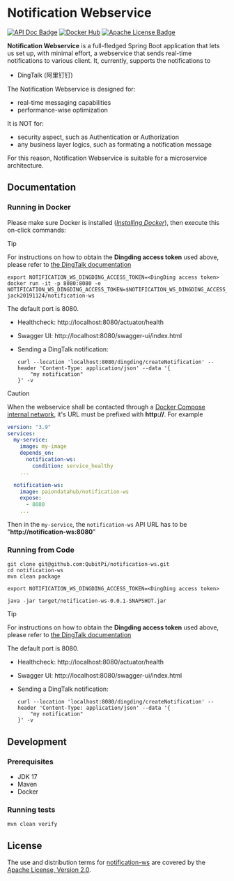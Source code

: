 Notification Webservice
=======================

[![API Doc Badge]][API Doc URL]
[![Docker Hub][Docker Pulls Badge]][Docker Hub URL]
[![Apache License Badge]][Apache License, Version 2.0]

__Notification Webservice__ is a full-fledged Spring Boot application that lets us set up, with minimal effort, a
webservice that sends real-time notifications to various client. It, currently, supports the notifications to

- DingTalk (阿里钉钉)

The Notification Webservice is designed for:

- real-time messaging capabilities
- performance-wise optimization

It is NOT for:

- security aspect, such as Authentication or Authorization
- any business layer logics, such as formating a notification message

For this reason, Notification Webservice is suitable for a microservice architecture.

Documentation
-------------

### Running in Docker

Please make sure Docker is installed
([_Installing Docker_](https://docker.qubitpi.org/desktop/setup/install/mac-install/)), then execute this on-click
commands:

> [!TIP]
>
> For instructions on how to obtain the __Dingding access token__ used above, please refer to
> [the DingTalk documentation](https://open.dingtalk.com/document/orgapp/custom-robot-access)

```console
export NOTIFICATION_WS_DINGDING_ACCESS_TOKEN=<DingDing access token>
docker run -it -p 8080:8080 -e NOTIFICATION_WS_DINGDING_ACCESS_TOKEN=$NOTIFICATION_WS_DINGDING_ACCESS_TOKEN jack20191124/notification-ws
```

The default port is 8080.

- Healthcheck: http://localhost:8080/actuator/health
- Swagger UI: http://localhost:8080/swagger-ui/index.html
- Sending a DingTalk notification:

  ```console
  curl --location 'localhost:8080/dingding/createNotification' --header 'Content-Type: application/json' --data '{
      "my notification"
  }' -v
  ```

> [!CAUTION]
>
> When the webservice shall be contacted through a
> [Docker Compose internal network](https://docker.qubitpi.org/compose/how-tos/networking/), it's URL must be prefixed
> with __http://__. For example
>
> ```yaml
> version: "3.9"
> services:
>   my-service:
>     image: my-image
>     depends_on:
>       notification-ws:
>         condition: service_healthy
>     ...
>
>   notification-ws:
>     image: paiondatahub/notification-ws
>     expose:
>       - 8080
>     ...
> ```
>
> Then in the `my-service`, the `notification-ws` API URL has to be "__http://notification-ws:8080__"

### Running from Code

```console
git clone git@github.com:QubitPi/notification-ws.git
cd notification-ws
mvn clean package

export NOTIFICATION_WS_DINGDING_ACCESS_TOKEN=<DingDing access token>

java -jar target/notification-ws-0.0.1-SNAPSHOT.jar
```

> [!TIP]
>
> For instructions on how to obtain the __Dingding access token__ used above, please refer to
> [the DingTalk documentation](https://open.dingtalk.com/document/orgapp/custom-robot-access)

The default port is 8080.

- Healthcheck: http://localhost:8080/actuator/health
- Swagger UI: http://localhost:8080/swagger-ui/index.html
- Sending a DingTalk notification:

  ```console
  curl --location 'localhost:8080/dingding/createNotification' --header 'Content-Type: application/json' --data '{
      "my notification"
  }' -v
  ```

Development
-----------

### Prerequisites

- JDK 17
- Maven
- Docker

### Running tests

```console
mvn clean verify
```

License
-------

The use and distribution terms for [notification-ws]() are covered by the [Apache License, Version 2.0].

[Apache License Badge]: https://img.shields.io/badge/Apache%202.0-F25910.svg?style=for-the-badge&logo=Apache&logoColor=white
[Apache License, Version 2.0]: https://www.apache.org/licenses/LICENSE-2.0
[API Doc Badge]: https://img.shields.io/badge/Open%20API-Swagger-85EA2D.svg?style=for-the-badge&logo=openapiinitiative&logoColor=white&labelColor=6BA539
[API Doc URL]: https://springdoc.org/

[Docker Pulls Badge]: https://img.shields.io/docker/pulls/jack20191124/notification-ws?style=for-the-badge&logo=docker&color=2596EC
[Docker Hub URL]: https://hub.docker.com/r/jack20191124/notification-ws
